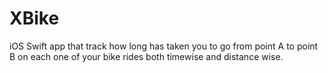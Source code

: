 # XBike
iOS Swift app that track how long has taken you to go from point A to point B on each one of your bike rides both timewise and distance wise.
